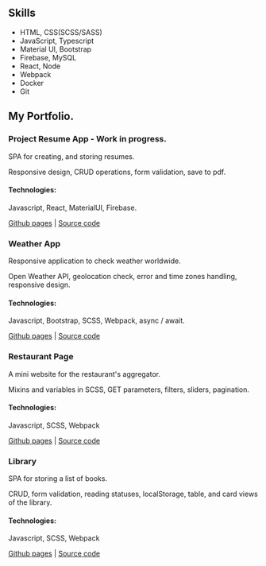 ## Skills
- HTML, CSS(SCSS/SASS)
- JavaScript, Typescript
- Material UI, Bootstrap
- Firebase, MySQL
- React, Node
- Webpack
- Docker
- Git

## My Portfolio.

### Project Resume App - Work in progress.
SPA for creating, and storing resumes. 

Responsive design, CRUD operations, form validation, save to pdf.

#### Technologies:
Javascript, React, MaterialUI, Firebase.

[Github pages](https://ocnm.github.io/sb-cvapp/) | [Source code](https://github.com/ocnm/sb-cvapp)

### Weather App
Responsive application to check weather worldwide.

Open Weather API, geolocation check, error and time zones handling, responsive design.

#### Technologies:
Javascript, Bootstrap, SCSS, Webpack, async / await.

[Github pages](https://ocnm.github.io/sb-weather/) | [Source code](https://github.com/ocnm/sb-weather/)

### Restaurant Page
A mini website for the restaurant's aggregator.

Mixins and variables in SCSS, GET parameters, filters, sliders, pagination.

#### Technologies:
Javascript, SCSS, Webpack

[Github pages](https://ocnm.github.io/sb-restaurant/) | [Source code](https://github.com/ocnm/sb-restaurant/)

### Library
SPA for storing a list of books.

CRUD, form validation, reading statuses, localStorage, table, and card views of the library.

#### Technologies:
Javascript, SCSS, Webpack

[Github pages](https://ocnm.github.io/sb-library/) | [Source code](https://github.com/ocnm/sb-library/)
